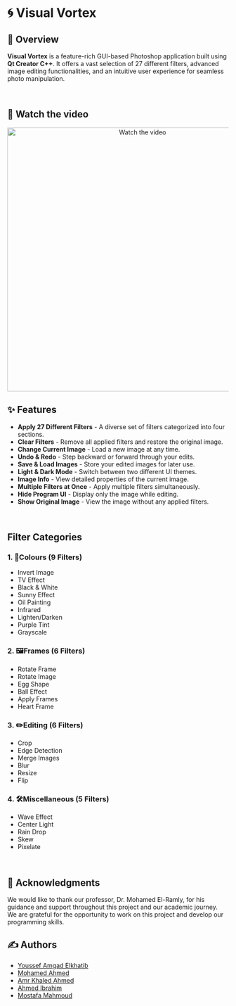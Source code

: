 <h1>🌀 Visual Vortex</h1>

<h2>📖 Overview</h2>
<p><strong>Visual Vortex</strong> is a feature-rich GUI-based Photoshop application built using <strong>Qt Creator C++</strong>. It offers a vast selection of 27 different filters, advanced image editing functionalities, and an intuitive user experience for seamless photo manipulation.</p>

</br>
<h2>🎥 Watch the video</h2>

<p align="center">
  <a href="https://www.youtube.com/watch?v=IqyvwpV0X2A">
    <img src="https://images.pexels.com/photos/147411/italy-mountains-dawn-daybreak-147411.jpeg?cs=srgb&dl=pexels-pixabay-147411.jpg&fm=jpg" alt="Watch the video" width="600">
  </a>
</p>
<h2>✨ Features</h2>
<ul>
    <li><strong>Apply 27 Different Filters</strong> - A diverse set of filters categorized into four sections.</li>
    <li><strong>Clear Filters</strong> - Remove all applied filters and restore the original image.</li>
    <li><strong>Change Current Image</strong> - Load a new image at any time.</li>
    <li><strong>Undo & Redo</strong> - Step backward or forward through your edits.</li>
    <li><strong>Save & Load Images</strong> - Store your edited images for later use.</li>
    <li><strong>Light & Dark Mode</strong> - Switch between two different UI themes.</li>
    <li><strong>Image Info</strong> - View detailed properties of the current image.</li>
    <li><strong>Multiple Filters at Once</strong> - Apply multiple filters simultaneously.</li>
    <li><strong>Hide Program UI</strong> - Display only the image while editing.</li>
    <li><strong>Show Original Image</strong> - View the image without any applied filters.</li>
</ul>

</br>
<h2>Filter Categories</h2>

<h3>1. 🎨Colours (9 Filters)</h3>
<ul>
    <li>Invert Image</li>
    <li>TV Effect</li>
    <li>Black & White</li>
    <li>Sunny Effect</li>
    <li>Oil Painting</li>
    <li>Infrared</li>
    <li>Lighten/Darken</li>
    <li>Purple Tint</li>
    <li>Grayscale</li>
</ul>

<h3>2. 🖼️Frames (6 Filters)</h3>
<ul>
    <li>Rotate Frame</li>
    <li>Rotate Image</li>
    <li>Egg Shape</li>
    <li>Ball Effect</li>
    <li>Apply Frames</li>
    <li>Heart Frame</li>
</ul>

<h3>3. ✏️Editing (6 Filters)</h3>
<ul>
    <li>Crop</li>
    <li>Edge Detection</li>
    <li>Merge Images</li>
    <li>Blur</li>
    <li>Resize</li>
    <li>Flip</li>
</ul>

<h3>4. 🛠Miscellaneous (5 Filters)</h3>
<ul>
    <li>Wave Effect</li>
    <li>Center Light</li>
    <li>Rain Drop</li>
    <li>Skew</li>
    <li>Pixelate</li>
</ul>

</br>
<h2>🌟 Acknowledgments</h2>
<p>
We would like to thank our professor, Dr. Mohamed El-Ramly, for his guidance and support throughout this project and our academic journey. We are grateful for the opportunity to work on this project and develop our programming skills.
</p>

<h2>✍️ Authors</h2>

- [Youssef Amgad Elkhatib](https://github.com/YoussefElkhatib)
- [Mohamed Ahmed](https://github.com/mohamedahmed2005)
- [Amr Khaled Ahmed](https://github.com/Amr-Khaled-Ahmed)
- [Ahmed Ibrahim](https://github.com/AhmedIbrahimFCAL)
- [Mostafa Mahmoud](https://github.com/mostafa-mahmoud-fathy)
